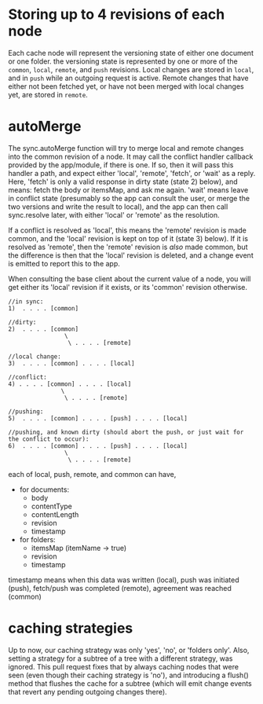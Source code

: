 # Storing up to 4 revisions of each node
Each cache node will represent the versioning state of either one document or one folder. the versioning state is represented by one or more of the `common`, `local`, `remote`, and `push` revisions. Local changes are stored in `local`, and in `push` while an outgoing request is active. Remote changes that have either not been fetched yet, or have not been merged with local changes yet, are stored in `remote`.

# autoMerge
The sync.autoMerge function will try to merge local and remote changes into the common revision of a node. It may call the conflict handler callback provided by the app/module, if there is one. If so, then it will pass this handler a path, and expect either 'local', 'remote', 'fetch', or 'wait' as a reply. Here, 'fetch' is only a valid response in dirty state (state 2) below), and means: fetch the body or itemsMap, and ask me again. 'wait' means leave in conflict state (presumably so the app can consult the user, or merge the two versions and write the result to local), and the app can then call sync.resolve later, with either 'local' or 'remote' as the resolution.

If a conflict is resolved as 'local', this means the 'remote' revision is made common, and the 'local' revision is kept on top of it (state 3) below). If it is resolved as 'remote', then the 'remote' revision is *also* made common, but the difference is then that the 'local' revision is deleted, and a change event is emitted to report this to the app.

When consulting the base client about the current value of a node, you will get either its 'local' revision if it exists, or its 'common' revision otherwise.

    //in sync: 
    1)  . . . . [common]

    //dirty:
    2)  . . . . [common]
                    \
                     \ . . . . [remote]

    //local change:
    3)  . . . . [common] . . . . [local]

    //conflict:
    4) . . . . [common] . . . . [local]
                   \
                    \ . . . . [remote]

    //pushing:
    5)  . . . . [common] . . . . [push] . . . . [local]

    //pushing, and known dirty (should abort the push, or just wait for the conflict to occur):
    6)  . . . . [common] . . . . [push] . . . . [local]
                    \
                     \ . . . . [remote]


each of local, push, remote, and common can have,
- for documents:
  * body
  * contentType
  * contentLength
  * revision
  * timestamp
- for folders:
  * itemsMap (itemName -> true)
  * revision
  * timestamp

timestamp means when this data was written (local), push was initiated (push), fetch/push was completed (remote), agreement was reached (common)

# caching strategies

Up to now, our caching strategy was only 'yes', 'no', or 'folders only'. Also, setting a strategy for a subtree of a tree with a different strategy, was ignored. This pull request fixes that by always caching nodes that were seen (even though their caching strategy is 'no'), and introducing a flush() method that flushes the cache for a subtree (which will emit change events that revert any pending outgoing changes there).
